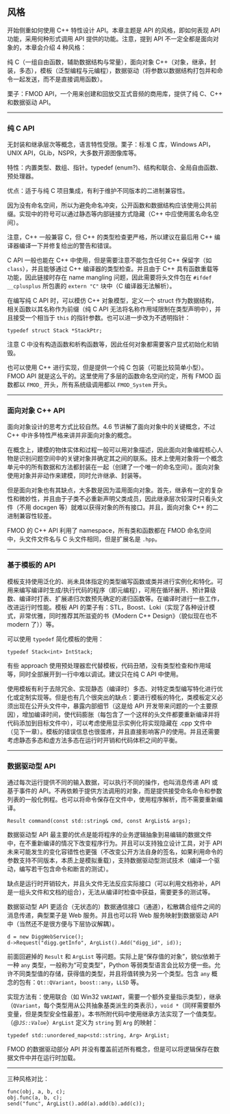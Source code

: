 ## 风格

开始侧重如何使用 C++ 特性设计 API。本章主题是 API 的风格，即如何表现 API 功能，采用何种形式调用 API 提供的功能。注意，提到 API 不一定全都是面向对象的，本章会介绍 4 种风格：

纯 C（一组自由函数，辅助数据结构与常量），面向对象 C++（对象，继承，封装，多态），模板（泛型编程与元编程），数据驱动（将参数以数据结构打包并和命令一起发送，而不是直接调用函数）。

栗子：FMOD API，一个用来创建和回放交互式音频的商用库，提供了纯 C、C++ 和数据驱动 API。

---

### 纯 C API

无封装和继承层次等概念，语言特性受限。栗子：标准 C 库，Windows API，UNIX API，GLib，NSPR，大多数开源图像库等。

特性：内置类型、数组、指针。typedef (enum?)、结构和联合、全局自由函数、预处理器。

优点：适于与纯 C 项目集成，有利于维护不同版本的二进制兼容性。

因为没有命名空间，所以为避免命名冲突，公开函数和数据结构应该使用公共前缀。实现中的符号可以通过静态等内部链接方式隐藏（C++ 中应使用匿名命名空间）。

注意，C++ 一般兼容 C，但 C++ 的类型检查更严格，所以建议在最后用 C++ 编译器编译一下并修复给出的警告和错误。

C API 一般也能在 C++ 中使用，但是需要注意不能包含任何 C++ 保留字（如 `class`），并且能够通过 C++ 编译器的类型检查。并且由于 C++ 具有函数重载等功能，因此链接时存在 name mangling 问题，因此需要将头文件包在 `#ifdef __cplusplus` 所包裹的 `extern "C"` 块中（C 编译器无法解析）。

在编写纯 C API 时，可以模仿 C++ 对象模型，定义一个 struct 作为数据结构，相关函数以其名称作为前缀（纯 C API 无法将名称作用域限制在类型声明中），并且接受一个相当于 `this` 的指针参数。也可以进一步改为不透明指针：

	typedef struct Stack *StackPtr;
	
注意 C 中没有构造函数和析构函数等，因此任何对象都需要客户显式初始化和销毁。

也可以使用 C++ 进行实现，但是提供一个纯 C 包装（可能比较简单小型）。FMOD API 就是这么干的。这里使用了多层的函数命名空间约定，所有 FMOD 函数都以 `FMOD_` 开头，所有系统级调用都以 `FMOD_System` 开头。

---

### 面向对象 C++ API

面向对象设计的思考方式比较自然。4.6 节讲解了面向对象中的关键概念，不过 C++ 中许多特性严格来讲并非面向对象的概念。

在概念上，建模的物体实体和过程一般可以用对象描述，因此面向对象编程核心人物是识别问题空间中的关键对象并确定其之间的联系。技术上使用对象将一个概念单元中的所有数据和方法都封装在一起（创建了一个唯一的命名空间）。面向对象使用对象并非动作来建模，同时允许继承、封装等。

但是面向对象也有其缺点，大多数是因为滥用面向对象。首先，继承有一定的复杂性和微妙性，并且由于子类不必重新声明父类成员，因此继承层次较深时只看头文件（不用 docxgen 等）就难以获得对象的所有接口。并且，面向对象 C++ 的二进制兼容性较差。

FMOD 的 C++ API 利用了 namespace，所有类和函数都在 FMOD 命名空间中，头文件文件名与 C 头文件相同，但是扩展名是 `.hpp`。

---

### 基于模板的 API

模板支持使用泛化的、尚未具体指定的类型编写函数或类并进行实例化和特化。可用来编写编译时生成/执行代码的程序（即元编程），可用在循环展开、预计算级数、编译时打表、扩展递归次数预先确定的递归函数等。在编译时进行一些工作，改进运行时性能。模板 API 的栗子有：STL，Boost、Loki（实现了各种设计模式，非常优雅，同时推荐其所滋瓷的书《Modern C++ Design》（貌似现在也不 modern 了））等。

可以使用 `typedef` 简化模板的使用：

	typedef Stack<int> IntStack;
	
有些 approach 使用预处理器宏代替模板，代码丑陋，没有类型检查和作用域等，同时全部展开到一行中难以调试。建议只在纯 C API 中使用。

使用模板有利于去除冗余、实现静态（编译时）多态、对特定类型编写特化进行优化或定制实现等。但是也有几个很突出的缺点：要进行模板的特化，类模板定义必须出现在公开头文件中，暴露内部细节（这是给 API 开发带来问题的一个主要原因），增加编译时间，使代码膨胀（每包含了一个这样的头文件都要重新编译并将代码添加到目标文件中），可以考虑使用显示实例化将实现隐藏在 .cpp 文件中（见下一章）。模板的错误信息也很蛋疼，并且直接影响客户的使用。并且还需要考虑静态多态和虚方法多态在运行时开销和代码体积之间的平衡。

---

### 数据驱动型 API

通过每次运行提供不同的输入数据，可以执行不同的操作，也叫消息传递 API 或基于事件的 API。不再依赖于提供方法调用的对象，而是提供接受命名命令和参数列表的一般化例程。也可以将命令保存在文件中，使用程序解析，而不需要重新编译。

	Result command(const std::string& cmd, const ArgList& args);

数据驱动型 API 最主要的优点是能将程序的业务逻辑抽象到易编辑的数据文件中，在不重新编译的情况下改变程序行为。并且可以支持独立设计工具，对于 API 未来可能发生的变化容错性也更强（不改变公开方法自身的签名，如果利用命令的参数支持不同版本，本质上是模拟重载），支持数据驱动型测试技术（编译一个驱动，编写若干包含命令和断言的测试）。

缺点是运行时开销较大，并且头文件无法反应实际接口（可以利用文档弥补，API 是一组头文件和文档的组合），无法从编译时检查中获益，需要更多的测试等。

数据驱动型 API 更适合（无状态的）数据通信接口（通道），松散耦合组件之间的消息传递，典型栗子是 Web 服务。并且也可以将 Web 服务映射到数据驱动 API 中（当然还不是很方便与下层协议解耦）。

	d = new DiggWebService();
	d->Request("digg.getInfo", ArgList().Add("digg_id", id));
	
前面回避掉的 `Result` 和 `ArgList` 等问题。实际上是“保存值的对象”，貌似依赖于一种 `any` 类型，一般称为“可变类型”，Python 等弱类型语言会比较方便一些。允许不同类型值的存储，获得值的类型，并且将值转换为另一个类型。包含 `any` 概念的包有：`Qt::QVariant`，`boost::any`，`LLSD` 等。

实现方法有：使用联合（如 Win32 `VARIANT`，需要一个额外变量指示类型），继承（`QVariant`，每个类型用从公共抽象基类派生的类表示），`void *`（同样需要额外变量，但是类型安全性最差）。本书所附代码中使用继承方法实现了一个值类型。（*@`JS::Value`*）`ArgList` 定义为 `string` 到 `Arg` 的映射：

	typedef std::unordered_map<std::string, Arg> ArgList;

FMOD 的数据驱动部分 API 并没有覆盖前述所有概念，但是可以将逻辑保存在数据文件中并在运行时加载。

---

三种风格对比：

	func(obj, a, b, c);
	obj.func(a, b, c);
	send("func", ArgList().add(a).add(b).add(c));
